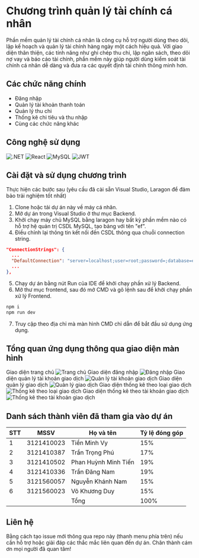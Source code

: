 # Chương trình quản lý tài chính cá nhân

Phần mềm quản lý tài chính cá nhân là công cụ hỗ trợ người dùng theo dõi, lập kế hoạch và quản lý tài chính hàng ngày một cách hiệu quả. Với giao diện thân thiện, các tính năng như ghi chép thu chi, lập ngân sách, theo dõi nợ vay và báo cáo tài chính, phần mềm này giúp người dùng kiểm soát tài chính cá nhân dễ dàng và đưa ra các quyết định tài chính thông minh hơn.

## Các chức năng chính
- Đăng nhập
- Quản lý tài khoản thanh toán
- Quản lý thu chi
- Thống kê chi tiêu và thu nhập
- Cùng các chức năng khác

## Công nghệ sử dụng

![.NET](https://img.shields.io/badge/.NET-5C2D91?style=for-the-badge&logo=.net&logoColor=white)
![React](https://img.shields.io/badge/React-20232A?style=for-the-badge&logo=react&logoColor=61DAFB)
![MySQL](https://img.shields.io/badge/MySQL-00000F?style=for-the-badge&logo=mysql&logoColor=white)
![JWT](https://img.shields.io/badge/json%20web%20tokens-323330?style=for-the-badge&logo=json-web-tokens&logoColor=pink)

## Cài đặt và sử dụng chương trình

Thực hiện các bước sau (yêu cầu đã cài sẵn Visual Studio, Laragon để đảm bảo trải nghiệm tốt nhất)

1. Clone hoặc tải dự án này về máy cá nhân.
2. Mở dự án trong Visual Studio ở thư mục Backend.
3. Khởi chạy máy chủ MySQL bằng laragon hay bất kỳ phần mềm nào có hỗ trợ hệ quản trị CSDL MySQL, tạo bảng với tên "ef".
4. Điều chỉnh lại thông tin kết nối đến CSDL thông qua chuỗi connection string.
```json
"ConnectionStrings": {
  ...
  "DefaultConnection": "server=localhost;user=root;password=;database=ef"
  ...
},
```
5. Chạy dự án bằng nút Run của IDE để khởi chạy phần xử lý Backend.
6. Mở thư mục frontend, sau đó mở CMD và gõ lệnh sau để khởi chạy phần xử lý Frontend.
```bash
npm i
npm run dev
```
7. Truy cập theo địa chỉ mà màn hình CMD chỉ dẫn để bắt đầu sử dụng ứng dụng.

## Tổng quan ứng dụng thông qua giao diện màn hình

Giao diện trang chủ
![Trang chủ](https://i.imgur.com/zvEZLtc.png)
Giao diện đăng nhập
![Đăng nhập](https://i.imgur.com/cFmDw94.png)
Giao diện quản lý tài khoản giao dịch
![Quản lý tài khoản giao dịch](https://i.imgur.com/971SBvR.png)
Giao diện quản lý giao dịch
![Quản lý giao dịch](https://i.imgur.com/HhPscm7.png)
Giao diện thống kê theo loại giao dịch
![Thống kê theo loại giao dịch](https://i.imgur.com/25N1k26.png)
Giao diện thống kê theo tài khoản giao dịch
![Thống kê theo tài khoản giao dịch](https://i.imgur.com/S1uxgAL.png)

## Danh sách thành viên đã tham gia vào dự án

| STT    | MSSV       | Họ và tên             | Tỷ lệ đóng góp |
| ------ | ---------- | --------------------- | -------------- |
| 1      | 3121410023 |	Tiền Minh Vy          | 15%            |
| 2      | 3121410387	| Trần Trọng Phú        | 17%            |
| 3      | 3121410502 |	Phan Huỳnh Minh Tiến  | 19%            |
| 4      | 3121410336	| Trần Đăng Nam         | 19%            |
| 5      | 3121560057	| Nguyễn Khánh Nam      | 15%            |
| 6      | 3121560023	| Võ Khương Duy         | 15%            |
|        |            | Tổng                  | 100%           |

## Liên hệ

Bằng cách tạo issue mới thông qua repo này (thanh menu phía trên) nếu cần hỗ trợ hoặc giải đáp các thắc mắc liên quan đến dự án. Chân thành cám ơn mọi người đã quan tâm!
